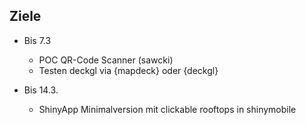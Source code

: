 

## Ziele

- Bis 7.3 
  - POC QR-Code Scanner (sawcki)
  - Testen deckgl via {mapdeck} oder {deckgl}

- Bis 14.3.
  - ShinyApp Minimalversion mit clickable rooftops in shinymobile